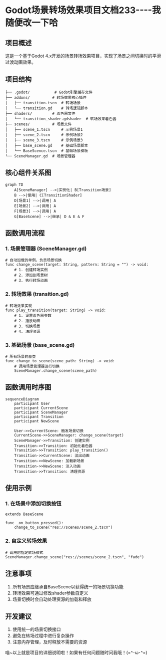 
# Godot场景转场效果项目文档233----我随便改一下哈


## 项目概述
这是一个基于Godot 4.x开发的场景转场效果项目，实现了场景之间切换时的平滑过渡动画效果。

## 项目结构
```
├── .godot/           # Godot引擎缓存文件
├── addons/          # 转场效果核心插件
│   ├── transition.tscn  # 转场场景
│   └── transition.gd    # 转场逻辑脚本
├── shaders/         # 着色器文件
│   └── transition_shader.gdshader  # 转场效果着色器
├── scenes/          # 场景文件
│   ├── scene_1.tscn     # 示例场景1
│   ├── scene_2.tscn     # 示例场景2
│   ├── scene_3.tscn     # 示例场景3
│   ├── base_scene.gd    # 基础场景脚本
│   └── BaseScence.tscn  # 基础场景模板
└── SceneManager.gd  # 场景管理器
```

## 核心组件关系图
```mermaid
graph TD
    A[SceneManager] -->|实例化| B[Transition场景]
    B -->|使用| C[TransitionShader]
    D[场景1] -->|调用| A
    E[场景2] -->|调用| A
    F[场景3] -->|调用| A
    G[BaseScene] -->|继承| D & E & F
```

## 函数调用流程

### 1. 场景管理器 (SceneManager.gd)
```gdscript
# 自动加载的单例，负责场景切换
func change_scene(target: String, pattern: String = "") -> void:
    # 1. 创建转场实例
    # 2. 添加到场景树
    # 3. 执行转场动画
```

### 2. 转场效果 (transition.gd)
```gdscript
# 转场效果实现
func play_transition(target: String) -> void:
    # 1. 设置着色器参数
    # 2. 播放动画
    # 3. 切换场景
    # 4. 清理资源
```

### 3. 基础场景 (base_scene.gd)
```gdscript
# 所有场景的基类
func change_to_scene(scene_path: String) -> void:
    # 调用场景管理器进行切换
    SceneManager.change_scene(scene_path)
```

## 函数调用时序图
```mermaid
sequenceDiagram
    participant User
    participant CurrentScene
    participant SceneManager
    participant Transition
    participant NewScene

    User->>CurrentScene: 触发场景切换
    CurrentScene->>SceneManager: change_scene(target)
    SceneManager->>Transition: 创建实例
    Transition->>Transition: 初始化着色器
    Transition->>Transition: play_transition()
    Transition->>CurrentScene: 淡出动画
    Transition->>NewScene: 加载新场景
    Transition->>NewScene: 淡入动画
    Transition->>Transition: 清理资源
```

## 使用示例

### 1. 在场景中添加切换按钮
```gdscript
extends BaseScene

func _on_button_pressed():
    change_to_scene("res://scenes/scene_2.tscn")
```

### 2. 自定义转场效果
```gdscript
# 调用时指定转场模式
SceneManager.change_scene("res://scenes/scene_2.tscn", "fade")
```

## 注意事项
1. 所有场景应继承自BaseScene以获得统一的场景切换功能
2. 转场效果可通过修改shader参数自定义
3. 场景切换时会自动处理资源的加载和释放

## 开发建议
1. 使用统一的场景切换接口
2. 避免在转场过程中进行复杂操作
3. 注意内存管理，及时释放不需要的资源

喵~以上就是项目的详细说明啦！如果有任何问题随时问我哦！(=^･ω･^=) 